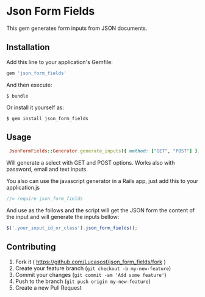 # Json Form Fields

This gem generates form inputs from JSON documents.

## Installation

Add this line to your application's Gemfile:

```ruby
gem 'json_form_fields'
```

And then execute:

    $ bundle

Or install it yourself as:

    $ gem install json_form_fields

## Usage

```ruby
 JsonFormFields::Generator.generate_inputs({ method: ["GET", "POST"] })
```
Will generate a select with GET and POST options. Works also with
password, email and text inputs.


You also can use the javascript generator in a Rails app, just add this to your application.js

```javascript
//= require json_form_fields
```

And use as the follows and the script will get the JSON form the content
of the input and will generate the inputs bellow:

```javascript
$('.your_input_id_or_class').json_form_fields();

```

## Contributing

1. Fork it ( https://github.com/Lucasosf/json_form_fields/fork )
2. Create your feature branch (`git checkout -b my-new-feature`)
3. Commit your changes (`git commit -am 'Add some feature'`)
4. Push to the branch (`git push origin my-new-feature`)
5. Create a new Pull Request
